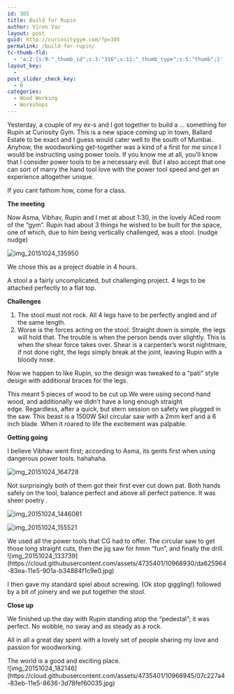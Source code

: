 ```yaml
---
id: 305
title: Build for Rupin
author: Viren Vaz
layout: post
guid: http://curiositygym.com/?p=305
permalink: /build-for-rupin/
tc-thumb-fld:
  - 'a:2:{s:9:"_thumb_id";s:3:"316";s:11:"_thumb_type";s:5:"thumb";}'
layout_key:
  - 
post_slider_check_key:
  - 0
categories:
  - Wood Working
  - Workshops
---
```

<div>
  Yesterday, a couple of my ex-s and I got together to build a &#8230; something for Rupin at Curiosity Gym. This is a new space coming up in town, Ballard Estate to be exact and I guess would cater well to the south of Mumbai.
</div>

<div>
</div>

<div>
  Anyhow, the woodworking get-together was a kind of a first for me since I would be instructing using power tools. If you know me at all, you&#8217;ll know that I consider power tools to be a necessary evil. But I also accept that one can sort of marry the hand tool love with the power tool speed and get an experience altogether unique.
</div>

If you cant fathom how, come for a class.

**The meeting**

Now Asma, Vibhav, Rupin and I met at about 1:30, in the lovely ACed room of the &#8220;gym&#8221;. Rupin had about 3 things he wished to be built for the space, one of which, due to him being vertically challenged, was a stool. (nudge nudge)

![img_20151024_135950](https://cloud.githubusercontent.com/assets/4735401/10968776/8c75a9f0-83e9-11e5-9cda-c7bf1871c792.jpg)

<div>
  We chose this as a project doable in 4 hours.
</div>

A stool a a fairly uncomplicated, but challenging project. 4 legs to be attached perfectly to a flat top.

<div>
  <strong>Challenges</strong>
</div>

  1. The stool must not rock. All 4 legs have to be perfectly angled and of the same length.
  2. Worse is the forces acting on the stool. Straight down is simple, the legs will hold that. The trouble is when the person bends over slightly. This is when the shear force takes over. Shear is a carpenter&#8217;s worst nightmare, if not done right, the legs simply break at the joint, leaving Rupin with a bloody nose.

Now we happen to like Rupin, so the design was tweaked to a &#8220;pati&#8221; style design with additional braces for the legs.

This meant 5 pieces of wood to be cut up.We were using second hand wood, and additionally we didn&#8217;t have a long enough straight edge. Regardless, after a quick, but stern session on safety we plugged in the saw. This beast is a 1500W Skil circular saw with a 2mm kerf and a 6 inch blade. When it roared to life the excitement was palpable.

**Getting going**

I believe Vibhav went first; according to Asma, its gents first when using dangerous power tools. hahahaha.

![img_20151024_164728](https://cloud.githubusercontent.com/assets/4735401/10968828/11646db8-83ea-11e5-99d0-3a2141d26395.jpg)


<div>
  Not surprisingly both of them got their first ever cut down pat. Both hands safely on the tool, balance perfect and above all perfect patience. It was sheer poetry .
</div>

![img_20151024_1446081](https://cloud.githubusercontent.com/assets/4735401/10968869/6fe1dcf4-83ea-11e5-9bfc-e7041b7ff27d.jpg)

![img_20151024_155521](https://cloud.githubusercontent.com/assets/4735401/10968886/8dd813ea-83ea-11e5-8b1f-1e0f8d7466c8.jpg)


<div>
  We used all the power tools that CG had to offer. The circular saw to get those long straight cuts, then the jig saw for hmm &#8220;fun&#8221;, and finally the drill.
</div>

<div>
</div>

<div>
![img_20151024_133739](https://cloud.githubusercontent.com/assets/4735401/10968930/da625964-83ea-11e5-901a-b34884f1c9e0.jpg)
</div>

I then gave my standard spiel about screwing. (Ok stop giggling!) followed by a bit of joinery and we put together the stool.


<div>
  <strong>Close up</strong>
</div>

We finished up the day with Rupin standing atop the &#8220;pedestal&#8221;; it was perfect. No wobble, no sway and as steady as a rock.

All in all a great day spent with a lovely set of people sharing my love and passion for woodworking.

<div>
  The world is a good and exciting place.
</div>
![img_20151024_182146](https://cloud.githubusercontent.com/assets/4735401/10968945/07c227a4-83eb-11e5-8636-3d78fef60035.jpg)

